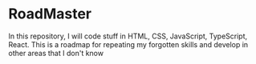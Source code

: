 # RoadMaster
In this repository, I will code stuff in HTML, CSS, JavaScript, TypeScript, React. This is a roadmap for repeating my forgotten skills and develop in other areas that I don't know
